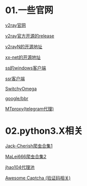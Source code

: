 01.一些官网
====
[v2ray官网](https://www.v2ray.com/)

[v2ray官方开源的release](https://github.com/v2ray/v2ray-core/releases)

[v2rayN的开源地址](https://github.com/2dust/v2rayN)

[xx-net的开源地址](https://github.com/XX-net/XX-Net)

[ss的windows客户端](https://github.com/shadowsocks/shadowsocks-windows/releases)

[ssr客户端](https://github.com/shadowsocksrr/shadowsocksr-csharp/releases)

[SwitchyOmega](https://github.com/FelisCatus/SwitchyOmega)

[google/bbr](https://github.com/google/bbr)

[MTproxy(telegram代理)](https://github.com/TelegramMessenger/MTProxy/)

02.python3.X相关
====
[Jack-Cherish爬虫合集1](https://github.com/Jack-Cherish/python-spider)

[MaLei666爬虫合集2](https://github.com/MaLei666/Spider)

[jhao104代理池](https://github.com/jhao104/proxy_pool)

[Awesome Captcha (验证码相关)](https://github.com/ZYSzys/awesome-captcha/blob/master/README-zh.md)






